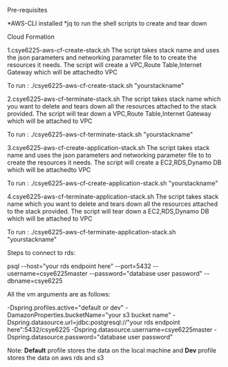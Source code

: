 Pre-requisites

*AWS-CLI installed
*jq to run the shell scripts to create and tear down

Cloud Formation

1.csye6225-aws-cf-create-stack.sh
The script takes stack name and uses the json parameters and networking parameter file to to create the resources it needs. The script will create a VPC,Route Table,Internet Gateway which will be attachedto VPC

To run : ./csye6225-aws-cf-create-stack.sh "yourstackname"

2.csye6225-aws-cf-terminate-stack.sh
The script takes stack name which you want to delete and tears down all the resources attached to the stack provided. The script will tear down a VPC,Route Table,Internet Gateway which will be attached to VPC

To run : ./csye6225-aws-cf-terminate-stack.sh "yourstackname"


3.csye6225-aws-cf-create-application-stack.sh The script takes stack name and uses the json parameters and networking parameter file to to create the resources it needs. The script will create a EC2,RDS,Dynamo DB which will be attachedto VPC

To run : ./csye6225-aws-cf-create-application-stack.sh "yourstackname"

4.csye6225-aws-cf-terminate-application-stack.sh The script takes stack name which you want to delete and tears down all the resources attached to the stack provided. The script will tear down a EC2,RDS,Dynamo DB  which will be attached to VPC

To run : ./csye6225-aws-cf-terminate-application-stack.sh "yourstackname"

Steps to connect to rds:

psql --host="your rds endpoint here" --port=5432 --username=csye6225master --password="database user password" --dbname=csye6225

All the vm arguments are as follows:

-Dspring.profiles.active="default or dev" -DamazonProperties.bucketName="your s3 bucket name" -Dspring.datasource.url=jdbc:postgresql://"your rds endpoint here":5432/csye6225 -Dspring.datasource.username=csye6225master -Dspring.datasource.password="database user password"


Note: **Default** profile stores the data on the local machine and **Dev** profile stores the data on aws rds and s3

